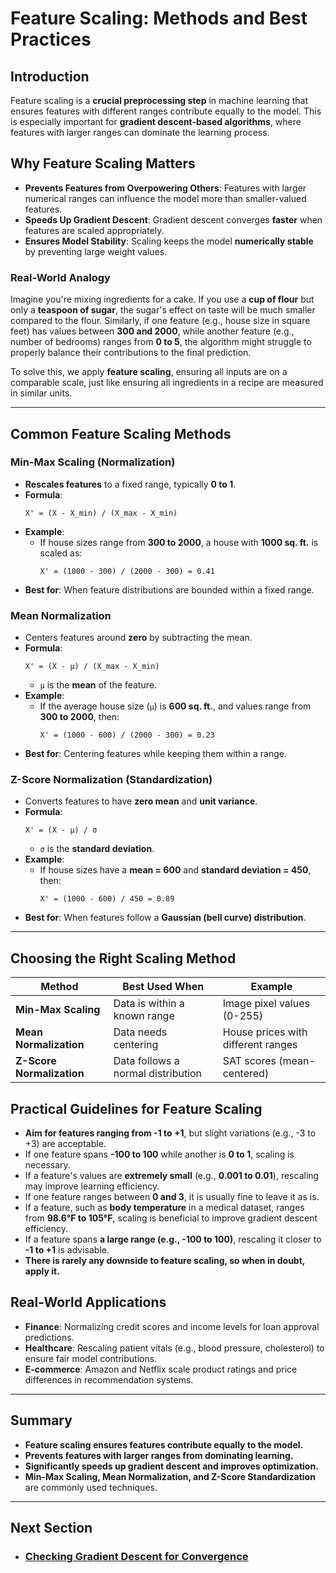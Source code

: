 # Feature Scaling: Methods and Best Practices

## Introduction
Feature scaling is a **crucial preprocessing step** in machine learning that ensures features with different ranges contribute equally to the model. This is especially important for **gradient descent-based algorithms**, where features with larger ranges can dominate the learning process.

## Why Feature Scaling Matters
- **Prevents Features from Overpowering Others**: Features with larger numerical ranges can influence the model more than smaller-valued features.
- **Speeds Up Gradient Descent**: Gradient descent converges **faster** when features are scaled appropriately.
- **Ensures Model Stability**: Scaling keeps the model **numerically stable** by preventing large weight values.

### Real-World Analogy
Imagine you're mixing ingredients for a cake. If you use a **cup of flour** but only a **teaspoon of sugar**, the sugar's effect on taste will be much smaller compared to the flour. Similarly, if one feature (e.g., house size in square feet) has values between **300 and 2000**, while another feature (e.g., number of bedrooms) ranges from **0 to 5**, the algorithm might struggle to properly balance their contributions to the final prediction.

To solve this, we apply **feature scaling**, ensuring all inputs are on a comparable scale, just like ensuring all ingredients in a recipe are measured in similar units.

---

## Common Feature Scaling Methods

### **Min-Max Scaling (Normalization)**
- **Rescales features** to a fixed range, typically **0 to 1**.
- **Formula**:
  ```
  X' = (X - X_min) / (X_max - X_min)
  ```
- **Example**:
  - If house sizes range from **300 to 2000**, a house with **1000 sq. ft.** is scaled as:
    ```
    X' = (1000 - 300) / (2000 - 300) = 0.41
    ```
- **Best for**: When feature distributions are bounded within a fixed range.

### **Mean Normalization**
- Centers features around **zero** by subtracting the mean.
- **Formula**:
  ```
  X' = (X - μ) / (X_max - X_min)
  ```
  - `μ` is the **mean** of the feature.
- **Example**:
  - If the average house size (`μ`) is **600 sq. ft.**, and values range from **300 to 2000**, then:
    ```
    X' = (1000 - 600) / (2000 - 300) = 0.23
    ```
- **Best for**: Centering features while keeping them within a range.

### **Z-Score Normalization (Standardization)**
- Converts features to have **zero mean** and **unit variance**.
- **Formula**:
  ```
  X' = (X - μ) / σ
  ```
  - `σ` is the **standard deviation**.
- **Example**:
  - If house sizes have a **mean = 600** and **standard deviation = 450**, then:
    ```
    X' = (1000 - 600) / 450 = 0.89
    ```
- **Best for**: When features follow a **Gaussian (bell curve) distribution**.

---

## Choosing the Right Scaling Method
| Method | Best Used When | Example |
|--------|--------------|---------|
| **Min-Max Scaling** | Data is within a known range | Image pixel values (0-255) |
| **Mean Normalization** | Data needs centering | House prices with different ranges |
| **Z-Score Normalization** | Data follows a normal distribution | SAT scores (mean-centered) |

## Practical Guidelines for Feature Scaling
- **Aim for features ranging from -1 to +1**, but slight variations (e.g., -3 to +3) are acceptable.
- If one feature spans **-100 to 100** while another is **0 to 1**, scaling is necessary.
- If a feature's values are **extremely small** (e.g., **0.001 to 0.01**), rescaling may improve learning efficiency.
- If one feature ranges between **0 and 3**, it is usually fine to leave it as is.
- If a feature, such as **body temperature** in a medical dataset, ranges from **98.6°F to 105°F**, scaling is beneficial to improve gradient descent efficiency.
- If a feature spans **a large range (e.g., -100 to 100)**, rescaling it closer to **-1 to +1** is advisable.
- **There is rarely any downside to feature scaling, so when in doubt, apply it.**

## Real-World Applications
- **Finance**: Normalizing credit scores and income levels for loan approval predictions.
- **Healthcare**: Rescaling patient vitals (e.g., blood pressure, cholesterol) to ensure fair model contributions.
- **E-commerce**: Amazon and Netflix scale product ratings and price differences in recommendation systems.

---

## Summary
- **Feature scaling ensures features contribute equally to the model.**
- **Prevents features with larger ranges from dominating learning.**
- **Significantly speeds up gradient descent and improves optimization.**
- **Min-Max Scaling, Mean Normalization, and Z-Score Standardization** are commonly used techniques.

---

## Next Section
- ### [Checking Gradient Descent for Convergence](Checking_Gradient_Descent_for_Convergence.md)

